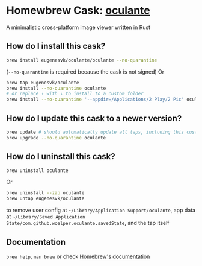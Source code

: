 # Homewbrew Cask: [oculante](https://github.com/woelper/oculante)

A minimalistic cross-platform image viewer written in Rust

## How do I install this cask?

```sh
brew install eugenesvk/oculante/oculante --no-quarantine
```
(`--no-quarantine` is required because the cask is not signed)
Or 
```sh
brew tap eugenesvk/oculante
brew install --no-quarantine oculante
# or replace ↑ with ↓ to install to a custom folder
brew install --no-quarantine '--appdir=/Applications/2 Play/2 Pic' oculante
```

## How do I update this cask to a newer version?

```sh
brew update # should automatically update all taps, including this custom one
brew upgrade --no-quarantine oculante
```

## How do I uninstall this cask?

```sh
brew uninstall oculante
```
Or 
```sh
brew uninstall --zap oculante
brew untap eugenesvk/oculante
```
to remove user config at `~/Library/Application Support/oculante`, app data at `~/Library/Saved Application State/com.github.woelper.oculante.savedState`, and the tap itself

## Documentation

`brew help`, `man brew` or check [Homebrew's documentation](https://docs.brew.sh)
